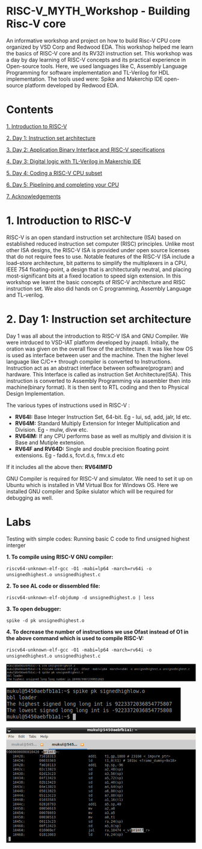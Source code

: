 # RISC-V_MYTH_Workshop - Building Risc-V core

An informative workshop and project on how to build Risc-V CPU core organized by VSD Corp and Redwood EDA. This workshop helped me learn the basics of RISC-V core and its RV32I instruction set. This workshop was a day by day learning of RISC-V concepts and its practical experience in Open-source tools. Here, we used languages like C, Assembly Language Programming for software implementation and TL-Verilog for HDL implementation. The tools used were: Spike and Makerchip IDE open-source platform developed by Redwood EDA.

# Contents

[1. Introduction to RISC-V](https://github.com/RISCV-MYTH-WORKSHOP/risc-v-myth-workshop-august-mukuljava/edit/master/README.md)

[2. Day 1: Instruction set architecture](https://github.com/RISCV-MYTH-WORKSHOP/risc-v-myth-workshop-august-mukuljava/edit/master/README.md)

[3. Day 2: Application Binary Interface and RISC-V specifications](https://github.com/RISCV-MYTH-WORKSHOP/risc-v-myth-workshop-august-mukuljava/edit/master/README.md)

[4. Day 3: Digital logic with TL-Verilog in Makerchip IDE](https://github.com/RISCV-MYTH-WORKSHOP/risc-v-myth-workshop-august-mukuljava/edit/master/README.md)

[5. Day 4: Coding a RISC-V CPU subset](https://github.com/RISCV-MYTH-WORKSHOP/risc-v-myth-workshop-august-mukuljava/edit/master/README.md)

[6. Day 5: Pipelining and completing your CPU](https://github.com/RISCV-MYTH-WORKSHOP/risc-v-myth-workshop-august-mukuljava/edit/master/README.md)

[7. Acknowledgements](https://github.com/RISCV-MYTH-WORKSHOP/risc-v-myth-workshop-august-mukuljava/edit/master/README.md)

# 1. Introduction to RISC-V

RISC-V is an open standard instruction set architecture (ISA) based on established reduced instruction set computer (RISC) principles. Unlike most other ISA designs, the RISC-V ISA is provided under open source licenses that do not require fees to use. Notable features of the RISC-V ISA include a load–store architecture, bit patterns to simplify the multiplexers in a CPU, IEEE 754 floating-point, a design that is architecturally neutral, and placing most-significant bits at a fixed location to speed sign extension. In this workshop we learnt the basic concepts of RISC-V architecture and RISC instruction set. We also did hands on C programming, Assembly Language and TL-verilog.

# 2. Day 1: Instruction set architecture

Day 1 was all about the introduction to RISC-V ISA and GNU Compiler. We were intrduced to VSD-IAT platform developed by jnaapti. Initially, the oration was given on the overall flow of the architecture. It was like how OS is used as interface between user and the machine. Then the higher level language like C/C++ through compiler is converted to Instructions. Instruction act as an abstract interface between software(program) and hardware. This Interface is called as instruction Set Architecture(ISA). This instruction is converted to Assembly Programming via assembler then into machine(binary format). It is then sent to RTL coding and then to Physical Design Implementation. 

The various types of instructions used in RISC-V :

- **RV64I:** Base Integer Instruction Set, 64-bit. Eg - lui, sd, add, jalr, ld etc.
- **RV64M:** Standard Multiply Extension for Integer Multiplication and Division. Eg - mulw, divw etc.
- **RV64IM:** If any CPU performs base as well as multiply and division it is Base and Mutiple extension. 
- **RV64F and RV64D:** Single and double precision floating point extensions. Eg - fadd.s, fcvt.d.s, fmv.x.d etc

If it includes all the above then: **RV64IMFD**

GNU Compiler is required for RISC-V and simulator. We need to set it up on Ubuntu which is installed in VM Virtual Box for Windows OS. Here we installed GNU compiler and Spike siulator which will be required for debugging as well.

# Labs

Testing with simple codes: Running basic C code to find unsigned highest interger

**1. To compile using RISC-V GNU compiler:**
```
riscv64-unknown-elf-gcc -O1 -mabi=lp64 -march=rv64i -o unsignedhighest.o unsignedhighest.c
```

**2. To see AL code or dissembled file:**
```
riscv64-unknown-elf-objdump -d unsignedhighest.o | less
```

**3. To open debugger:**
```
spike -d pk unsignedhighest.o
```

**4. To decrease the number of instructions we use Ofast instead of O1 in the above command which is used to compile RISC-V:**
```
riscv64-unknown-elf-gcc -O1 -mabi=lp64 -march=rv64i -o unsignedhighest.o unsignedhighest.c
```

![alt text](https://github.com/RISCV-MYTH-WORKSHOP/risc-v-myth-workshop-august-mukuljava/blob/master/Day%201/unsigned_highest.png)

![alt text](https://github.com/RISCV-MYTH-WORKSHOP/risc-v-myth-workshop-august-mukuljava/blob/master/Day%201/Signed_higest_lowest.png)

![alt text](https://github.com/RISCV-MYTH-WORKSHOP/risc-v-myth-workshop-august-mukuljava/blob/master/Day%201/printf_subroutine.png)

